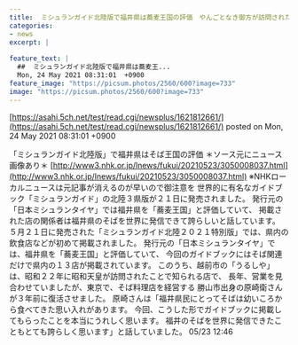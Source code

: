 ```yaml
---
title:  ミシュランガイド北陸版で福井県は蕎麦王国の評価　やんごとなき御方が訪問された名店も 
categories:
- news
excerpt: |
  
feature_text: |
  ##  ミシュランガイド北陸版で福井県は蕎麦王...
  Mon, 24 May 2021 08:31:01  +0900
feature_image: "https://picsum.photos/2560/600?image=733"
image: "https://picsum.photos/2560/600?image=733"
---
```


[https://asahi.5ch.net/test/read.cgi/newsplus/1621812661/](https://asahi.5ch.net/test/read.cgi/newsplus/1621812661/)
posted on Mon, 24 May 2021 08:31:01  +0900

<!--more-->

「ミシュランガイド北陸版」で福井県はそば王国の評価 ＊ソース元にニュース画像あり＊ [http://www3.nhk.or.jp/lnews/fukui/20210523/3050008037.html](http://www3.nhk.or.jp/lnews/fukui/20210523/3050008037.html) ※NHKローカルニュースは元記事が消えるのが早いので御注意を 世界的に有名なガイドブック「ミシュランガイド」の北陸３県版が２１日に発売されました。 発行元の「日本ミシュランタイヤ」では福井県を「蕎麦王国」と評価していて、 掲載された店の関係者は福井県のそばを世界に発信できて誇らしいと話しています。 ５月２１日に発売された「ミシュランガイド北陸２０２１特別版」では、県内の飲食店などが初めて掲載されました。 発行元の「日本ミシュランタイヤ」では、福井県を「蕎麦王国」と評価していて、 今回のガイドブックにはそば関連だけで県内の１３店が掲載されています。 このうち、越前市の「うるしや」は、昭和２２年に昭和天皇が訪問されたことで知られる店で、 長年、営業を見合わせていましたが、東京で、そば料理店を経営する 勝山市出身の原崎衛さんが３年前に復活させました。 原崎さんは「福井県民にとってそばは幼いころから食べてきた思い入れがあります。 今回、こうした形でガイドブックに掲載してもらったことを本当にうれしく思います。 福井のそばを世界に発信できたこともとても誇らしく思います」と話していました。 05/23 12:46
